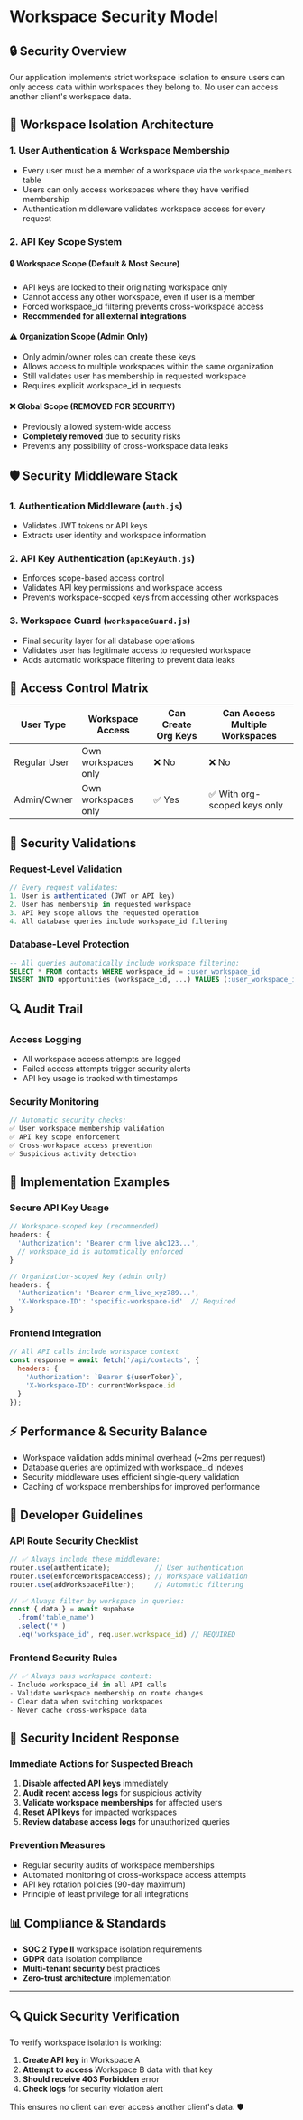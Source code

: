 # Workspace Security Model

## 🔒 **Security Overview**

Our application implements strict workspace isolation to ensure users can only access data within workspaces they belong to. No user can access another client's workspace data.

## 🏢 **Workspace Isolation Architecture**

### 1. **User Authentication & Workspace Membership**
- Every user must be a member of a workspace via the `workspace_members` table
- Users can only access workspaces where they have verified membership
- Authentication middleware validates workspace access for every request

### 2. **API Key Scope System**

#### **🔒 Workspace Scope (Default & Most Secure)**
- API keys are locked to their originating workspace only
- Cannot access any other workspace, even if user is a member
- Forced workspace_id filtering prevents cross-workspace access
- **Recommended for all external integrations**

#### **⚠️ Organization Scope (Admin Only)**
- Only admin/owner roles can create these keys
- Allows access to multiple workspaces within the same organization
- Still validates user has membership in requested workspace
- Requires explicit workspace_id in requests

#### **❌ Global Scope (REMOVED FOR SECURITY)**
- Previously allowed system-wide access
- **Completely removed** due to security risks
- Prevents any possibility of cross-workspace data leaks

## 🛡️ **Security Middleware Stack**

### 1. **Authentication Middleware (`auth.js`)**
- Validates JWT tokens or API keys
- Extracts user identity and workspace information

### 2. **API Key Authentication (`apiKeyAuth.js`)**
- Enforces scope-based access control
- Validates API key permissions and workspace access
- Prevents workspace-scoped keys from accessing other workspaces

### 3. **Workspace Guard (`workspaceGuard.js`)**
- Final security layer for all database operations
- Validates user has legitimate access to requested workspace
- Adds automatic workspace filtering to prevent data leaks

## 🔐 **Access Control Matrix**

| User Type | Workspace Access | Can Create Org Keys | Can Access Multiple Workspaces |
|-----------|------------------|--------------------|---------------------------------|
| Regular User | Own workspaces only | ❌ No | ❌ No |
| Admin/Owner | Own workspaces only | ✅ Yes | ✅ With org-scoped keys only |

## 🚨 **Security Validations**

### **Request-Level Validation**
```javascript
// Every request validates:
1. User is authenticated (JWT or API key)
2. User has membership in requested workspace
3. API key scope allows the requested operation
4. All database queries include workspace_id filtering
```

### **Database-Level Protection**
```sql
-- All queries automatically include workspace filtering:
SELECT * FROM contacts WHERE workspace_id = :user_workspace_id
INSERT INTO opportunities (workspace_id, ...) VALUES (:user_workspace_id, ...)
```

## 🔍 **Audit Trail**

### **Access Logging**
- All workspace access attempts are logged
- Failed access attempts trigger security alerts
- API key usage is tracked with timestamps

### **Security Monitoring**
```javascript
// Automatic security checks:
✅ User workspace membership validation
✅ API key scope enforcement  
✅ Cross-workspace access prevention
✅ Suspicious activity detection
```

## 🚀 **Implementation Examples**

### **Secure API Key Usage**
```javascript
// Workspace-scoped key (recommended)
headers: {
  'Authorization': 'Bearer crm_live_abc123...',
  // workspace_id is automatically enforced
}

// Organization-scoped key (admin only)
headers: {
  'Authorization': 'Bearer crm_live_xyz789...',
  'X-Workspace-ID': 'specific-workspace-id'  // Required
}
```

### **Frontend Integration**
```javascript
// All API calls include workspace context
const response = await fetch('/api/contacts', {
  headers: {
    'Authorization': `Bearer ${userToken}`,
    'X-Workspace-ID': currentWorkspace.id
  }
});
```

## ⚡ **Performance & Security Balance**

- Workspace validation adds minimal overhead (~2ms per request)
- Database queries are optimized with workspace_id indexes
- Security middleware uses efficient single-query validation
- Caching of workspace memberships for improved performance

## 🔧 **Developer Guidelines**

### **API Route Security Checklist**
```javascript
// ✅ Always include these middleware:
router.use(authenticate);           // User authentication
router.use(enforceWorkspaceAccess); // Workspace validation
router.use(addWorkspaceFilter);     // Automatic filtering

// ✅ Always filter by workspace in queries:
const { data } = await supabase
  .from('table_name')
  .select('*')
  .eq('workspace_id', req.user.workspace_id) // REQUIRED
```

### **Frontend Security Rules**
```javascript
// ✅ Always pass workspace context:
- Include workspace_id in all API calls
- Validate workspace membership on route changes
- Clear data when switching workspaces
- Never cache cross-workspace data
```

## 🚨 **Security Incident Response**

### **Immediate Actions for Suspected Breach**
1. **Disable affected API keys** immediately
2. **Audit recent access logs** for suspicious activity  
3. **Validate workspace memberships** for affected users
4. **Reset API keys** for impacted workspaces
5. **Review database access logs** for unauthorized queries

### **Prevention Measures**
- Regular security audits of workspace memberships
- Automated monitoring of cross-workspace access attempts
- API key rotation policies (90-day maximum)
- Principle of least privilege for all integrations

## 📊 **Compliance & Standards**

- **SOC 2 Type II** workspace isolation requirements
- **GDPR** data isolation compliance
- **Multi-tenant security** best practices
- **Zero-trust architecture** implementation

---

## 🔍 **Quick Security Verification**

To verify workspace isolation is working:

1. **Create API key** in Workspace A
2. **Attempt to access** Workspace B data with that key
3. **Should receive 403 Forbidden** error
4. **Check logs** for security violation alert

This ensures no client can ever access another client's data. 🛡️ 